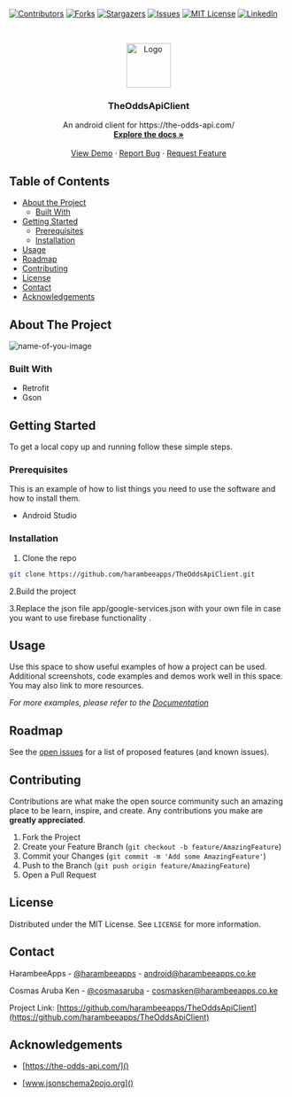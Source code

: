 <!-- PROJECT SHIELDS -->
<!--
*** I'm using markdown "reference style" links for readability.
*** Reference links are enclosed in brackets [ ] instead of parentheses ( ).
*** See the bottom of this document for the declaration of the reference variables
*** for contributors-url, forks-url, etc. This is an optional, concise syntax you may use.
*** https://www.markdownguide.org/basic-syntax/#reference-style-links
-->
[![Contributors][contributors-shield]][contributors-url]
[![Forks][forks-shield]][forks-url]
[![Stargazers][stars-shield]][stars-url]
[![Issues][issues-shield]][issues-url]
[![MIT License][license-shield]][license-url]
[![LinkedIn][linkedin-shield]][linkedin-url]



<!-- PROJECT LOGO -->
<br />
<p align="center">
  <a href="https://github.com/harambeeapps/TheOddsApiClient">
    <img src="https://github.com/harambeeapps/TheOddsApiClient/blob/master/app/src/main/res/drawable/sports.png" alt="Logo" width="80" height="80">
  </a>

  <h3 align="center">TheOddsApiClient</h3>

  <p align="center">
    An android client for https://the-odds-api.com/
    <br />
    <a href="https://github.com/harambeeapps/TheOddsApiClient"><strong>Explore the docs »</strong></a>
    <br />
    <br />
    <a href="https://github.com/harambeeapps/TheOddsApiClient">View Demo</a>
    ·
    <a href="https://github.com/harambeeapps/TheOddsApiClient/issues">Report Bug</a>
    ·
    <a href="https://github.com/harambeeapps/TheOddsApiClient/issues">Request Feature</a>
  </p>




<!-- TABLE OF CONTENTS -->
## Table of Contents

* [About the Project](#about-the-project)
  * [Built With](#built-with)
* [Getting Started](#getting-started)
  * [Prerequisites](#prerequisites)
  * [Installation](#installation)
* [Usage](#usage)
* [Roadmap](#roadmap)
* [Contributing](#contributing)
* [License](#license)
* [Contact](#contact)
* [Acknowledgements](#acknowledgements)



<!-- ABOUT THE PROJECT -->
## About The Project

![name-of-you-image](https://github.com/harambeeapps/TheOddsApiClient/blob/master/Screenshot_2.jpg)




### Built With

* Retrofit
* Gson




<!-- GETTING STARTED -->
## Getting Started

To get a local copy up and running follow these simple steps.

### Prerequisites

This is an example of how to list things you need to use the software and how to install them.
* Android Studio


### Installation

1. Clone the repo
```sh
git clone https://github.com/harambeeapps/TheOddsApiClient.git
```
2.Build the project

3.Replace the json file app/google-services.json with your own file in case you want to use firebase functionality .
<!-- USAGE EXAMPLES -->
## Usage

Use this space to show useful examples of how a project can be used. Additional screenshots, code examples and demos work well in this space. You may also link to more resources.

_For more examples, please refer to the [Documentation](https://example.com)_



<!-- ROADMAP -->
## Roadmap

See the [open issues](https://github.com/harambeeapps/TheOddsApiClient/issues) for a list of proposed features (and known issues).



<!-- CONTRIBUTING -->
## Contributing

Contributions are what make the open source community such an amazing place to be learn, inspire, and create. Any contributions you make are **greatly appreciated**.

1. Fork the Project
2. Create your Feature Branch (`git checkout -b feature/AmazingFeature`)
3. Commit your Changes (`git commit -m 'Add some AmazingFeature'`)
4. Push to the Branch (`git push origin feature/AmazingFeature`)
5. Open a Pull Request



<!-- LICENSE -->
## License

Distributed under the MIT License. See `LICENSE` for more information.



<!-- CONTACT -->
## Contact

HarambeeApps - [@harambeeapps](https://twitter.com/harambeeapps) - android@harambeeapps.co.ke

Cosmas Aruba Ken - [@cosmasaruba](https://twitter.com/cosmasaruba) - cosmasken@harambeeapps.co.ke

Project Link: [https://github.com/harambeeapps/TheOddsApiClient](https://github.com/harambeeapps/TheOddsApiClient)



<!-- ACKNOWLEDGEMENTS -->
## Acknowledgements

* [https://the-odds-api.com/]()

* [www.jsonschema2pojo.org]()




<!-- MARKDOWN LINKS & IMAGES -->
<!-- https://www.markdownguide.org/basic-syntax/#reference-style-links -->
[contributors-shield]: https://img.shields.io/github/contributors/harambeeapps/repo.svg?style=flat-square
[contributors-url]: https://github.com/harambeeapps/repo/graphs/contributors
[forks-shield]: https://img.shields.io/github/forks/harambeeapps/repo.svg?style=flat-square
[forks-url]: https://github.com/harambeeapps/repo/network/members
[stars-shield]: https://img.shields.io/github/stars/harambeeapps/repo.svg?style=flat-square
[stars-url]: https://github.com/harambeeapps/repo/stargazers
[issues-shield]: https://img.shields.io/github/issues/harambeeapps/repo.svg?style=flat-square
[issues-url]: https://github.com/harambeeapps/repo/issues
[license-shield]: https://img.shields.io/github/license/harambeeapps/repo.svg?style=flat-square
[license-url]: https://github.com/harambeeapps/repo/blob/master/LICENSE.txt
[linkedin-shield]: https://img.shields.io/badge/-LinkedIn-black.svg?style=flat-square&logo=linkedin&colorB=555
[linkedin-url]: https://linkedin.com/in/cosmasarubaken
[product-screenshot]: images/screenshot.png
